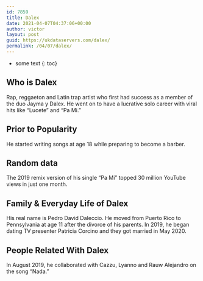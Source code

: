```yaml
---
id: 7859
title: Dalex
date: 2021-04-07T04:37:06+00:00
author: victor
layout: post
guid: https://ukdataservers.com/dalex/
permalink: /04/07/dalex/
---
```


* some text
{: toc}


## Who is Dalex



Rap, reggaeton and Latin trap artist who first had success as a member of the duo Jayma y Dalex. He went on to have a lucrative solo career with viral hits like &#8220;Lucete&#8221; and &#8220;Pa Mi.&#8221; 

                
                
                
## Prior to Popularity



He started writing songs at age 18 while preparing to become a barber.

                
                
                
## Random data



The 2019 remix version of his single &#8220;Pa Mi&#8221; topped 30 million YouTube views in just one month.

                
                
                
## Family & Everyday Life of Dalex



His real name is Pedro David Daleccio. He moved from Puerto Rico to Pennsylvania at age 11 after the divorce of his parents. In 2019, he began dating TV presenter Patricia Corcino and they got married in May 2020. 

                
                
                
## People Related With Dalex



In August 2019, he collaborated with Cazzu, Lyanno and Rauw Alejandro on the song &#8220;Nada.&#8221;

                
              
            
          
          
          
